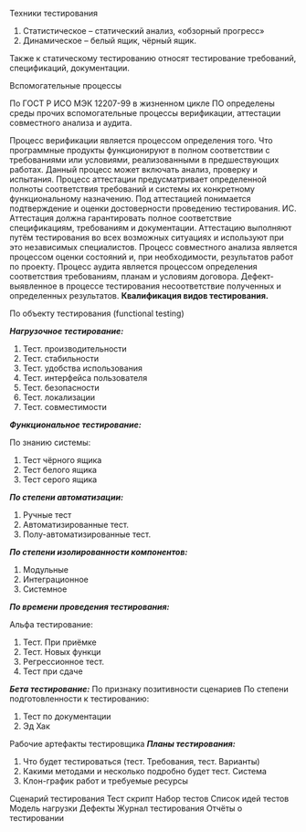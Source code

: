 Техники тестирования
1) Статистическое – статический анализ, «обзорный прогресс»
2) Динамическое – белый ящик, чёрный ящик.

Также к статическому тестированию относят тестирование требований, спецификаций, документации.

Вспомогательные процессы

По ГОСТ Р ИСО МЭК 12207-99 в жизненном цикле ПО определены среды прочих вспомогательные процессы верификации, аттестации совместного анализа и аудита.

Процесс верификации является процессом определения того. Что программные продукты функционируют в полном соответствии с требованиями или условиями, реализованными в предшествующих работах. Данный процесс может включать анализ, проверку и испытания.
Процесс аттестации предусматривает определенной полноты соответствия требований и системы их конкретному функциональному назначению.
Под аттестацией понимается подтверждение и оценки достоверности проведению тестирования.
ИС. Аттестация должна гарантировать полное соответствие спецификациям, требованиям и документации. Аттестацию выполняют путём тестирования во всех возможных ситуациях и используют при это независимых специалистов.
Процесс совместного анализа является процессом оценки состояний и, при необходимости, результатов работ по проекту.
Процесс аудита является процессом определения соответствия требованиям, планам и условиям договора.
Дефект- выявленное в процессе тестирования несоответствие полученных и определенных результатов.
**Квалификация видов тестирования.**

По объекту тестирования (functional testing)

***Нагрузочное тестирование:***
1) Тест. производительности
2) Тест. стабильности
3) Тест. удобства использования
4) Тест. интерфейса пользователя
5) Тест. безопасности
6) Тест. локализации
7) Тест. совместимости 

***Функциональное тестирование:***

По знанию системы:
1) Тест чёрного ящика
2) Тест белого ящика
3) Тест серого ящика

***По степени автоматизации:***
1) Ручные тест
2) Автоматизированные тест.
3) Полу-автоматизированные тест.

***По степени изолированности компонентов:***
1) Модульные
2) Интеграционное
3) Системное

***По времени проведения тестирования:***

Альфа тестирование:
1) Тест. При приёмке 
2) Тест. Новых функци
3) Регрессионное тест.
4) Тест при сдаче

***Бета тестирование:***
По признаку позитивности сценариев
По степени подготовленности к тестированию:
1) Тест по документации
2) Эд Хак

Рабочие артефакты тестировщика
***Планы тестирования:***
1) Что будет тестироваться (тест. Требования, тест. Варианты)
2) Какими методами и несколько подробно будет тест. Система 
3) Клон-график работ и требуемые ресурсы

Сценарий тестирования 
Тест скрипт
Набор тестов
Список идей тестов
Модель нагрузки
Дефекты
Журнал тестирования 
Отчёты о тестировании
